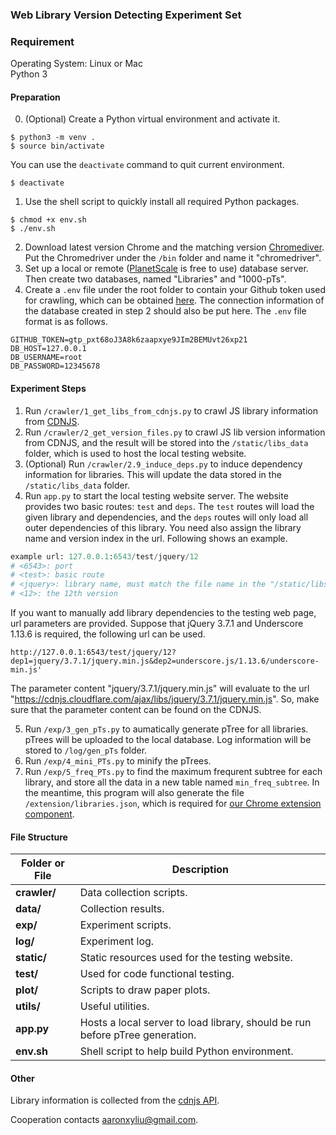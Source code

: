 ### Web Library Version Detecting Experiment Set

### Requirement
Operating System: Linux or Mac  
Python 3

#### Preparation

0. (Optional) Create a Python virtual environment and activate it.
```shell
$ python3 -m venv .
$ source bin/activate
```

You can use the `deactivate` command to quit current environment.
```shell
$ deactivate
```

1. Use the shell script to quickly install all required Python packages.
```shell
$ chmod +x env.sh
$ ./env.sh
```

2. Download latest version Chrome and the matching version [Chromediver](https://developer.chrome.com/docs/chromedriver). Put the Chromedriver under the `/bin` folder and name it "chromedriver".
3. Set up a local or remote ([PlanetScale](https://planetscale.com/) is free to use) database server. Then create two databases, named "Libraries" and "1000-pTs".
4. Create a `.env` file under the root folder to contain your Github token used for crawling, which can be obtained [here](https://github.com/settings/tokens). The connection information of the database created in step 2 should also be put here. The `.env` file format is as follows.
```
GITHUB_TOKEN=gtp_pxt68oJ3A8k6zaapxye9JIm2BEMUvt26xp21
DB_HOST=127.0.0.1
DB_USERNAME=root
DB_PASSWORD=12345678
```


#### Experiment Steps
1. Run `/crawler/1_get_libs_from_cdnjs.py` to crawl JS library information from [CDNJS](https://cdnjs.com).
2. Run `/crawler/2_get_version_files.py` to crawl JS lib version information from CDNJS, and the result will be stored into the `/static/libs_data` folder, which is used to host the local testing website.
3. (Optional) Run `/crawler/2.9_induce_deps.py` to induce dependency information for libraries. This will update the data stored in the `/static/libs_data` folder.
4. Run `app.py` to start the local testing website server. The website provides two basic routes: `test` and `deps`. The `test` routes will load the given library and dependencies, and the `deps` routes will only load all outer dependencies of this library. You need also assign the library name and version index in the url. Following shows an example.
```python
example url: 127.0.0.1:6543/test/jquery/12
# <6543>: port
# <test>: basic route
# <jquery>: library name, must match the file name in the "/static/libs_data" folder
# <12>: the 12th version
```
If you want to manually add library dependencies to the testing web page, url parameters are provided. Suppose that jQuery 3.7.1 and Underscore 1.13.6 is required, the following url can be used.

```url
http://127.0.0.1:6543/test/jquery/12?dep1=jquery/3.7.1/jquery.min.js&dep2=underscore.js/1.13.6/underscore-min.js'
```

The parameter content "jquery/3.7.1/jquery.min.js" will evaluate to the url "https://cdnjs.cloudflare.com/ajax/libs/jquery/3.7.1/jquery.min.js". So, make sure that the parameter content can be found on the CDNJS.

5. Run `/exp/3_gen_pTs.py` to aumatically generate pTree for all libraries. pTrees will be uploaded to the local database. Log information will be stored to `/log/gen_pTs` folder.
6. Run `/exp/4_mini_PTs.py` to minify the pTrees.
7. Run `/exp/5_freq_PTs.py` to find the maximum frequrent subtree for each library, and store all the data in a new table named `min_freq_subtree`. In the meantime, this program will also generate the file `/extension/libraries.json`, which is required for [our Chrome extension component](https://github.com/aaronxyliu/PTV).


#### File Structure
| Folder or File| Description|
|--|--|
| **crawler/**| Data collection scripts.|
| **data/** |   Collection results.|
| **exp/** |  Experiment scripts. |
| **log/** |   Experiment log.|
| **static/** |  Static resources used for the testing website. |
| **test/** |  Used for code functional testing. |
| **plot/** |  Scripts to draw paper plots. |
| **utils/** |  Useful utilities. |
| **app.py** |  Hosts a local server to load library, should be run before pTree generation. |
| **env.sh** |  Shell script to help build Python environment. |


#### Other

Library information is collected from the [cdnjs API](https://cdnjs.com/api).

Cooperation contacts aaronxyliu@gmail.com.
